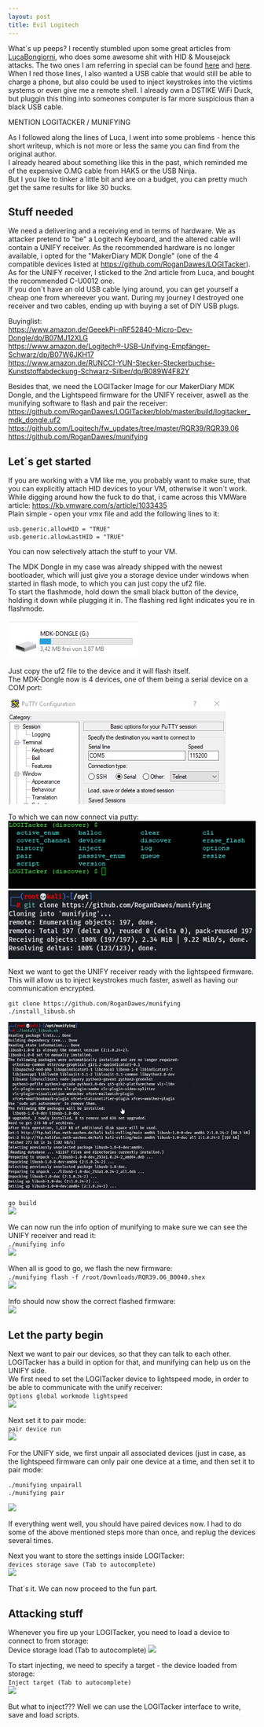 ```yaml
---
layout: post
title: Evil Logitech
---
```


What´s up peeps?
I recently stumbled upon some great articles from [LucaBongiorni](https://twitter.com/LucaBongiorni), who does some awesome shit with HID & Mousejack attacks.
The two ones I am referring in special can be found [here](https://infosecwriteups.com/usbsamurai-a-remotely-controlled-malicious-usb-hid-injecting-cable-for-less-than-10-ebf4b81e1d0b) and [here](https://lucabongiorni.medium.com/usbsamurai-for-dummies-4bd47abf8f87).  
When I red those lines, I also wanted a USB cable that would still be able to charge a phone, but also could be used to inject keystrokes into the victims systems or even give me a remote shell. I already own a DSTIKE WiFi Duck, but pluggin this thing into someones computer is far more suspicious than a black USB cable.  
<!--more-->
MENTION LOGITACKER / MUNIFYING

As I followed along the lines of Luca, I went into some problems - hence this short writeup, which is not more or less the same you can find from the original author.  
I already heared about something like this in the past, which reminded me of the expensive O.MG cable from HAK5 or the USB Ninja.  
But I you like to tinker a little bit and are on a budget, you can pretty much get the same results for like 30 bucks.  

## Stuff needed  

We need a delivering and a receiving end in terms of hardware. We as attacker pretend to "be" a Logitech Keyboard, and the altered cable will contain a UNIFY receiver.
As the recommended hardware is no longer available, i opted for the "MakerDiary MDK Dongle" (one of the 4 compatible devices listed at https://github.com/RoganDawes/LOGITacker).  
As for the UNIFY receiver, I sticked to the 2nd article from Luca, and bought the recommended C-U0012 one.  
If you don´t have an old USB cable lying around, you can get yourself a cheap one from whereever you want. During my journey I destroyed one receiver and two cables, ending up with buying a set of DIY USB plugs.  

Buyinglist:  
https://www.amazon.de/GeeekPi-nRF52840-Micro-Dev-Dongle/dp/B07MJ12XLG  
https://www.amazon.de/Logitech®-USB-Unifying-Empfänger-Schwarz/dp/B07W6JKH17  
https://www.amazon.de/RUNCCI-YUN-Stecker-Steckerbuchse-Kunststoffabdeckung-Schwarz-Silber/dp/B089W4F82Y  

Besides that, we need the LOGITacker Image for our MakerDiary MDK Dongle, and the Lightspeed firmware for the UNIFY receiver, aswell as the munifying software to flash and pair the receiver:
https://github.com/RoganDawes/LOGITacker/blob/master/build/logitacker_mdk_dongle.uf2  
https://github.com/Logitech/fw_updates/tree/master/RQR39/RQR39.06  
https://github.com/RoganDawes/munifying  


## Let´s get started  

If you are working with a VM like me, you probably want to make sure, that you can explicitly attach HID devices to your VM, otherwise it won´t work. While digging around how the fuck to do that, i came across this VMWare article: https://kb.vmware.com/s/article/1033435  
Plain simple - open your vmx file and add the following lines to it:  
```
usb.generic.allowHID = "TRUE"
usb.generic.allowLastHID = "TRUE"
``` 

You can now selectively attach the stuff to your VM.  

The MDK Dongle in my case was already shipped with the newest bootloader, which will just give you a storage device under windows when started in flash mode, to which you can just copy the uf2 file.  
To start the flashmode, hold down the small black button of the device, holding it down while plugging it in. The flashing red light indicates you´re in flashmode.  

<img src="/images/2021-05-15/1.png">  

Just copy the uf2 file to the device and it will flash itself.  
The MDK-Dongle now is 4 devices, one of them being a serial device on a COM port:  

<img src="/images/2021-05-15/2.png"> 

To which we can now connect via putty:  
<img src="/images/2021-05-15/3.png">  
<img src="/images/2021-05-15/4.png">

Next we want to get the UNIFY receiver ready with the lightspeed firmware. This will allow us to inject keystrokes much faster, aswell as having our communication encrypted.  

```
git clone https://github.com/RoganDawes/munifying  
./install_libusb.sh
```  
<img src="/images/2021-05-15/5.png">

```go build```   
<img src="/images/2021-05-15/6.png">

We can now run the info option of munifying to make sure we can see the UNIFY receiver and read it:  
```./munifying info```  
<img src="/images/2021-05-15/7.png">

When all is good to go, we flash the new firmware:  
```./munifying flash -f /root/Downloads/RQR39.06_B0040.shex```  
<img src="/images/2021-05-15/8.png">

Info should now show the correct flashed firmware:  
<img src="/images/2021-05-15/9.png">

## Let the party begin

Next we want to pair our devices, so that they can talk to each other. LOGITacker has a build in option for that, and munifying can help us on the UNIFY side.  
We first need to set the LOGITacker device to lightspeed mode, in order to be able to communicate with the unify receiver:  
```Options global workmode lightspeed```  
<img src="/images/2021-05-15/10.png">

Next set it to pair mode:  
```pair device run```  
<img src="/images/2021-05-15/11.png">

For the UNIFY side, we first unpair all associated devices (just in case, as the lightspeed firmware can only pair one device at a time, and then set it to pair mode:  
```
./munifying unpairall
./munifying pair
```  
<img src="/images/2021-05-15/12.png">

If everything went well, you should have paired devices now. I had to do some of the above mentioned steps more than once, and replug the devices several times.  

Next you want to store the settings inside LOGITacker:  
```devices storage save (Tab to autocomplete)```  
<img src="/images/2021-05-15/13.png">

That´s it. We can now proceed to the fun part.  

## Attacking stuff  

Whenever you fire up your LOGITacker, you need to load a device to connect to from storage:  
Device storage load (Tab to autocomplete)
<img src="/images/2021-05-15/14.png">

To start injecting, we need to specify a target - the device loaded from storage:  
```Inject target (Tab to autocomplete)```  
<img src="/images/2021-05-15/15.png">

But what to inject??? Well we can use the LOGITacker interface to write, save and load scripts.  
